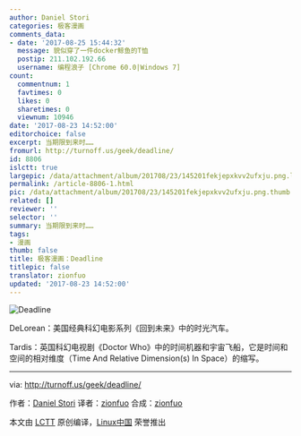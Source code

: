 ```yaml
---
author: Daniel Stori
categories: 极客漫画
comments_data:
- date: '2017-08-25 15:44:32'
  message: 貌似穿了一件docker鲸鱼的T恤
  postip: 211.102.192.66
  username: 编程浪子 [Chrome 60.0|Windows 7]
count:
  commentnum: 1
  favtimes: 0
  likes: 0
  sharetimes: 0
  viewnum: 10946
date: '2017-08-23 14:52:00'
editorchoice: false
excerpt: 当期限到来时……
fromurl: http://turnoff.us/geek/deadline/
id: 8806
islctt: true
largepic: /data/attachment/album/201708/23/145201fekjepxkvv2ufxju.png.large.jpg
permalink: /article-8806-1.html
pic: /data/attachment/album/201708/23/145201fekjepxkvv2ufxju.png.thumb.jpg
related: []
reviewer: ''
selector: ''
summary: 当期限到来时……
tags:
- 漫画
thumb: false
title: 极客漫画：Deadline
titlepic: false
translator: zionfuo
updated: '2017-08-23 14:52:00'
---
```


![Deadline](/data/attachment/album/201708/23/145201fekjepxkvv2ufxju.png)


DeLorean：美国经典科幻电影系列《回到未来》中的时光汽车。


Tardis：英国科幻电视剧《Doctor Who》中的时间机器和宇宙飞船，它是时间和空间的相对维度（Time And Relative Dimension(s) In Space）的缩写。




---


via: <http://turnoff.us/geek/deadline/>


作者：[Daniel Stori](http://turnoff.us/about/) 译者：[zionfuo](https://github.com/zionfuo) 合成：[zionfuo](https://github.com/zionfuo)


本文由 [LCTT](https://github.com/LCTT/TranslateProject) 原创编译，[Linux中国](https://linux.cn/) 荣誉推出